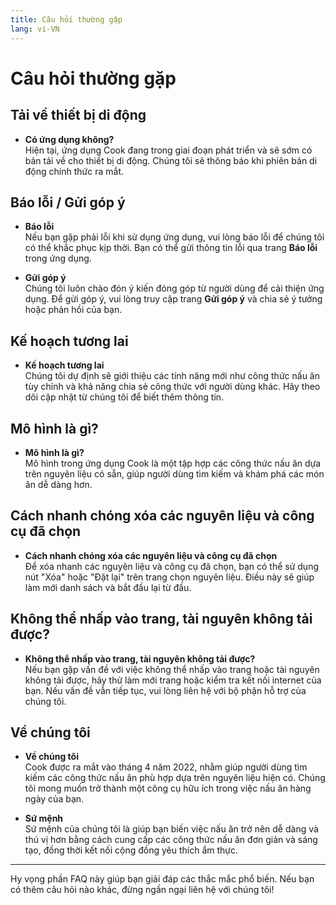 ```yaml
---
title: Câu hỏi thường gặp
lang: vi-VN
---
```


# Câu hỏi thường gặp

## Tải về thiết bị di động

- **Có ứng dụng không?**  
  Hiện tại, ứng dụng Cook đang trong giai đoạn phát triển và sẽ sớm có bản tải về cho thiết bị di động. Chúng tôi sẽ thông báo khi phiên bản di động chính thức ra mắt.  
  <!--![Ảnh ứng dụng di động](link-to-image)   Thêm ảnh mô tả ứng dụng di động -->

## Báo lỗi / Gửi góp ý

- **Báo lỗi**  
  Nếu bạn gặp phải lỗi khi sử dụng ứng dụng, vui lòng báo lỗi để chúng tôi có thể khắc phục kịp thời. Bạn có thể gửi thông tin lỗi qua trang **Báo lỗi** trong ứng dụng.  
 <!--![Ảnh báo lỗi](link-to-image)   Thêm ảnh mô tả báo lỗi -->

- **Gửi góp ý**  
  Chúng tôi luôn chào đón ý kiến đóng góp từ người dùng để cải thiện ứng dụng. Để gửi góp ý, vui lòng truy cập trang **Gửi góp ý** và chia sẻ ý tưởng hoặc phản hồi của bạn.  
  <!--![Ảnh gửi góp ý](link-to-image)   Thêm ảnh mô tả gửi góp ý -->

## Kế hoạch tương lai

- **Kế hoạch tương lai**  
  Chúng tôi dự định sẽ giới thiệu các tính năng mới như công thức nấu ăn tùy chỉnh và khả năng chia sẻ công thức với người dùng khác. Hãy theo dõi cập nhật từ chúng tôi để biết thêm thông tin.  
   <!--![Ảnh kế hoạch tương lai](link-to-image)  Thêm ảnh mô tả kế hoạch tương lai -->

## Mô hình là gì?

- **Mô hình là gì?**  
  Mô hình trong ứng dụng Cook là một tập hợp các công thức nấu ăn dựa trên nguyên liệu có sẵn, giúp người dùng tìm kiếm và khám phá các món ăn dễ dàng hơn.  
   <!--![Ảnh mô hình](link-to-image)  Thêm ảnh mô tả mô hình -->

## Cách nhanh chóng xóa các nguyên liệu và công cụ đã chọn

- **Cách nhanh chóng xóa các nguyên liệu và công cụ đã chọn**  
  Để xóa nhanh các nguyên liệu và công cụ đã chọn, bạn có thể sử dụng nút "Xóa" hoặc "Đặt lại" trên trang chọn nguyên liệu. Điều này sẽ giúp làm mới danh sách và bắt đầu lại từ đầu.  
 <!-- ![Ảnh xóa nguyên liệu](link-to-image)   Thêm ảnh mô tả xóa nguyên liệu -->

## Không thể nhấp vào trang, tài nguyên không tải được?

- **Không thể nhấp vào trang, tài nguyên không tải được?**  
  Nếu bạn gặp vấn đề với việc không thể nhấp vào trang hoặc tài nguyên không tải được, hãy thử làm mới trang hoặc kiểm tra kết nối internet của bạn. Nếu vấn đề vẫn tiếp tục, vui lòng liên hệ với bộ phận hỗ trợ của chúng tôi.  
 <!-- ![Ảnh lỗi tải tài nguyên](link-to-image)   Thêm ảnh mô tả lỗi tải tài nguyên -->

## Về chúng tôi

- **Về chúng tôi**  
  Cook được ra mắt vào tháng 4 năm 2022, nhằm giúp người dùng tìm kiếm các công thức nấu ăn phù hợp dựa trên nguyên liệu hiện có. Chúng tôi mong muốn trở thành một công cụ hữu ích trong việc nấu ăn hàng ngày của bạn.  
  <!-- ![Ảnh về chúng tôi](link-to-image)  Thêm ảnh mô tả về chúng tôi -->

- **Sứ mệnh**  
  Sứ mệnh của chúng tôi là giúp bạn biến việc nấu ăn trở nên dễ dàng và thú vị hơn bằng cách cung cấp các công thức nấu ăn đơn giản và sáng tạo, đồng thời kết nối cộng đồng yêu thích ẩm thực.  
  <!-- ![Ảnh sứ mệnh](link-to-image)  Thêm ảnh mô tả sứ mệnh -->

---

Hy vọng phần FAQ này giúp bạn giải đáp các thắc mắc phổ biến. Nếu bạn có thêm câu hỏi nào khác, đừng ngần ngại liên hệ với chúng tôi!
